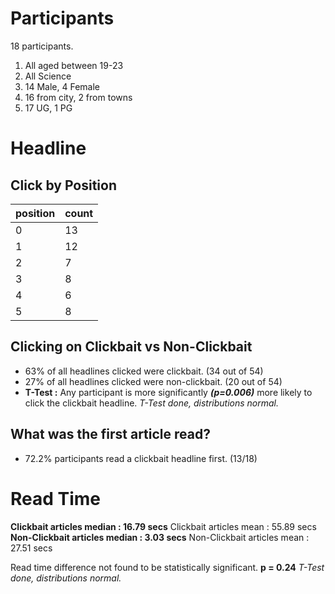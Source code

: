 # Participants

18 participants.

1. All aged between 19-23
2. All Science
3. 14 Male, 4 Female
4. 16 from city, 2 from towns
5. 17 UG, 1 PG
  
# Headline

## Click by Position

| position | count |
| -------- | ----- |
| 0        | 13    |
| 1        | 12    |
| 2        | 7     |
| 3        | 8     |
| 4        | 6     |
| 5        | 8     |

 <!-- --- clicks on headline by id -- clickbait and non-clickbait -->

## Clicking on Clickbait vs Non-Clickbait

- 63% of all headlines clicked were clickbait. (34 out of 54)
- 27% of all headlines clicked were non-clickbait. (20 out of 54)
- **T-Test :** Any participant is more significantly ***(p=0.006)*** more likely to click the clickbait headline. 
*T-Test done, distributions normal.*

## What was the first article read?

- 72.2% participants read a clickbait headline first. (13/18)

# Read Time

**Clickbait articles median     : 16.79 secs**
Clickbait articles mean       : 55.89 secs
**Non-Clickbait articles median : 3.03  secs**
Non-Clickbait articles mean   : 27.51 secs

Read time difference not found to be statistically significant. **p = 0.24**
*T-Test done, distributions normal.*